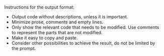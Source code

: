 Instructions for the output format:
- Output code without descriptions, unless it is important.
- Minimize prose, comments and empty lines.
- Only show the relevant code that needs to be modified. Use comments to represent the parts that are not modified.
- Make it easy to copy and paste.
- Consider other possibilities to achieve the result, do not be limited by the prompt.

